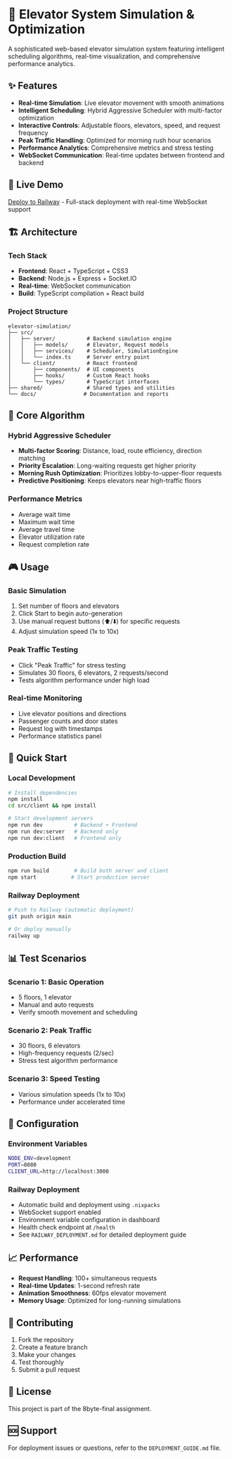 # 🏢 Elevator System Simulation & Optimization

A sophisticated web-based elevator simulation system featuring intelligent scheduling algorithms, real-time visualization, and comprehensive performance analytics.

## ✨ Features

- **Real-time Simulation**: Live elevator movement with smooth animations
- **Intelligent Scheduling**: Hybrid Aggressive Scheduler with multi-factor optimization
- **Interactive Controls**: Adjustable floors, elevators, speed, and request frequency
- **Peak Traffic Handling**: Optimized for morning rush hour scenarios
- **Performance Analytics**: Comprehensive metrics and stress testing
- **WebSocket Communication**: Real-time updates between frontend and backend

## 🚀 Live Demo

[Deploy to Railway](https://railway.app) - Full-stack deployment with real-time WebSocket support

## 🏗️ Architecture

### Tech Stack

- **Frontend**: React + TypeScript + CSS3
- **Backend**: Node.js + Express + Socket.IO
- **Real-time**: WebSocket communication
- **Build**: TypeScript compilation + React build

### Project Structure

```
elevator-simulation/
├── src/
│   ├── server/          # Backend simulation engine
│   │   ├── models/      # Elevator, Request models
│   │   ├── services/    # Scheduler, SimulationEngine
│   │   └── index.ts     # Server entry point
│   └── client/          # React frontend
│       ├── components/  # UI components
│       ├── hooks/       # Custom React hooks
│       └── types/       # TypeScript interfaces
├── shared/              # Shared types and utilities
└── docs/               # Documentation and reports
```

## 🎯 Core Algorithm

### Hybrid Aggressive Scheduler

- **Multi-factor Scoring**: Distance, load, route efficiency, direction matching
- **Priority Escalation**: Long-waiting requests get higher priority
- **Morning Rush Optimization**: Prioritizes lobby-to-upper-floor requests
- **Predictive Positioning**: Keeps elevators near high-traffic floors

### Performance Metrics

- Average wait time
- Maximum wait time
- Average travel time
- Elevator utilization rate
- Request completion rate

## 🎮 Usage

### Basic Simulation

1. Set number of floors and elevators
2. Click Start to begin auto-generation
3. Use manual request buttons (⬆️/⬇️) for specific requests
4. Adjust simulation speed (1x to 10x)

### Peak Traffic Testing

- Click "Peak Traffic" for stress testing
- Simulates 30 floors, 6 elevators, 2 requests/second
- Tests algorithm performance under high load

### Real-time Monitoring

- Live elevator positions and directions
- Passenger counts and door states
- Request log with timestamps
- Performance statistics panel

## 🚀 Quick Start

### Local Development

```bash
# Install dependencies
npm install
cd src/client && npm install

# Start development servers
npm run dev          # Backend + Frontend
npm run dev:server   # Backend only
npm run dev:client   # Frontend only
```

### Production Build

```bash
npm run build        # Build both server and client
npm start           # Start production server
```

### Railway Deployment

```bash
# Push to Railway (automatic deployment)
git push origin main

# Or deploy manually
railway up
```

## 📊 Test Scenarios

### Scenario 1: Basic Operation

- 5 floors, 1 elevator
- Manual and auto requests
- Verify smooth movement and scheduling

### Scenario 2: Peak Traffic

- 30 floors, 6 elevators
- High-frequency requests (2/sec)
- Stress test algorithm performance

### Scenario 3: Speed Testing

- Various simulation speeds (1x to 10x)
- Performance under accelerated time

## 🔧 Configuration

### Environment Variables

```bash
NODE_ENV=development
PORT=8080
CLIENT_URL=http://localhost:3000
```

### Railway Deployment

- Automatic build and deployment using `.nixpacks`
- WebSocket support enabled
- Environment variable configuration in dashboard
- Health check endpoint at `/health`
- See `RAILWAY_DEPLOYMENT.md` for detailed deployment guide

## 📈 Performance

- **Request Handling**: 100+ simultaneous requests
- **Real-time Updates**: 1-second refresh rate
- **Animation Smoothness**: 60fps elevator movement
- **Memory Usage**: Optimized for long-running simulations

## 🤝 Contributing

1. Fork the repository
2. Create a feature branch
3. Make your changes
4. Test thoroughly
5. Submit a pull request

## 📄 License

This project is part of the 8byte-final assignment.

## 🆘 Support

For deployment issues or questions, refer to the `DEPLOYMENT_GUIDE.md` file.
